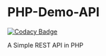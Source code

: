 # PHP-Demo-API

[![Codacy Badge](https://api.codacy.com/project/badge/Grade/207c653c178241b1b7cd8299bda1d191)](https://app.codacy.com/app/RamyAmanuelSamwel/PHP-Demo-API?utm_source=github.com&utm_medium=referral&utm_content=RamyAmanuelSamwel/PHP-Demo-API&utm_campaign=Badge_Grade_Dashboard)

A Simple REST API in PHP
